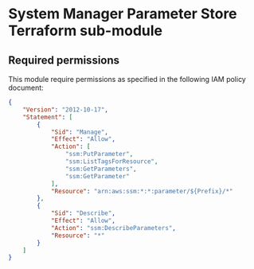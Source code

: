 # System Manager Parameter Store Terraform sub-module

## Required permissions

This module require permissions as specified in the following IAM policy document:

```json
{
    "Version": "2012-10-17",
    "Statement": [
        {
            "Sid": "Manage",
            "Effect": "Allow",
            "Action": [
                "ssm:PutParameter",
                "ssm:ListTagsForResource",
                "ssm:GetParameters",
                "ssm:GetParameter"
            ],
            "Resource": "arn:aws:ssm:*:*:parameter/${Prefix}/*"
        },
        {
            "Sid": "Describe",
            "Effect": "Allow",
            "Action": "ssm:DescribeParameters",
            "Resource": "*"
        }
    ]
}
```
